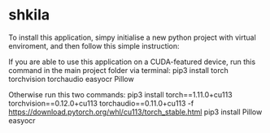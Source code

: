 # shkila

To install this application, simpy initialise a new python project with virtual enviroment, and then follow this simple instruction:

If you are able to use this application on a CUDA-featured device, run this command in the main project folder via terminal:
  pip3 install torch torchvision torchaudio easyocr Pillow
  
Otherwise run this two commands:
  pip3 install torch==1.11.0+cu113 torchvision==0.12.0+cu113 torchaudio==0.11.0+cu113 -f https://download.pytorch.org/whl/cu113/torch_stable.html
  pip3 install Pillow easyocr
